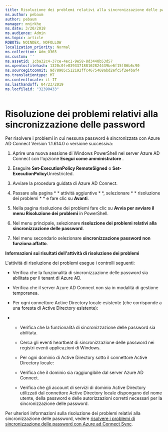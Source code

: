 ```yaml
---
title: Risoluzione dei problemi relativi alla sincronizzazione delle password
ms.author: pebaum
author: pebaum
manager: mnirkhe
ms.date: 3/20/2018
ms.audience: Admin
ms.topic: article
ROBOTS: NOINDEX, NOFOLLOW
localization_priority: Normal
ms.collection: Adm_O365
ms.custom: ''
ms.assetid: 1cba32c4-37ce-4ec1-9e58-8d3440b53d57
ms.openlocfilehash: 1320c0fe839337188162824439be6f15f86b6c90
ms.sourcegitcommit: 9d78905c512192ffc4675468abd2efc5f2e4baf4
ms.translationtype: MT
ms.contentlocale: it-IT
ms.lasthandoff: 04/23/2019
ms.locfileid: "32390433"
---
```

# <a name="troubleshoot-password-synchronization"></a>Risoluzione dei problemi relativi alla sincronizzazione delle password

Per risolvere i problemi in cui nessuna password è sincronizzata con Azure AD Connect Version 1.1.614.0 o versione successiva:
  
1. Aprire una nuova sessione di Windows PowerShell nel server Azure AD Connect con l'opzione **Esegui come amministratore** . 
    
2. Eseguire **Set-ExecutionPolicy RemoteSigned** o **Set-ExecutionPolicy**Unrestricted. 
    
3. Avviare la procedura guidata di Azure AD Connect.
    
4. Passare alla pagina * * attività aggiuntive * *, selezionare * * risoluzione dei problemi * * e fare clic su **Avanti**. 
    
5. Nella pagina risoluzione dei problemi fare clic su **Avvia per avviare il menu Risoluzione dei problemi** in PowerShell. 
    
6. Nel menu principale, selezionare **risoluzione dei problemi relativi alla sincronizzazione delle password**. 
    
7. Nel menu secondario selezionare **sincronizzazione password non funziona affatto**. 
    
 **Informazioni sui risultati dell'attività di risoluzione dei problemi**
  
L'attività di risoluzione dei problemi esegue i controlli seguenti:
  
- Verifica che la funzionalità di sincronizzazione delle password sia abilitata per il tenant di Azure AD.
    
- Verifica che il server Azure AD Connect non sia in modalità di gestione temporanea.
    
- Per ogni connettore Active Directory locale esistente (che corrisponde a una foresta di Active Directory esistente):
    
- 
  - Verifica che la funzionalità di sincronizzazione delle password sia abilitata.
    
  - Cerca gli eventi heartbeat di sincronizzazione delle password nei registri eventi applicazioni di Windows.
    
  - Per ogni dominio di Active Directory sotto il connettore Active Directory locale:
    
  - Verifica che il dominio sia raggiungibile dal server Azure AD Connect.
    
  - Verifica che gli account di servizi di dominio Active Directory utilizzati dal connettore Active Directory locale dispongano del nome utente, della password e delle autorizzazioni corretti necessari per la sincronizzazione delle password.
    
Per ulteriori informazioni sulla risoluzione dei problemi relativi alla sincronizzazione delle password, vedere [risolvere i problemi di sincronizzazione delle password con Azure ad Connect Sync](https://docs.microsoft.com/azure/active-directory/connect/active-directory-aadconnectsync-troubleshoot-password-synchronization).
  

